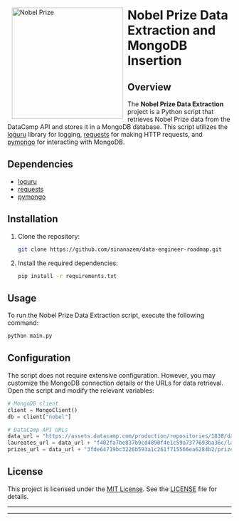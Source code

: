 <div>
    <img src="https://upload.wikimedia.org/wikipedia/en/e/ed/Nobel_Prize.png" alt="Nobel Prize" width="250" align="left" hspace="10">
    <h1>Nobel Prize Data Extraction and MongoDB Insertion</h1>
</div>

## Overview

The **Nobel Prize Data Extraction** project is a Python script that retrieves Nobel Prize data from the DataCamp API and stores it in a MongoDB database. This script utilizes the [loguru](https://github.com/Delgan/loguru) library for logging, [requests](https://docs.python-requests.org/en/latest/) for making HTTP requests, and [pymongo](https://pymongo.readthedocs.io/en/stable/) for interacting with MongoDB.

## Dependencies

- [loguru](https://github.com/Delgan/loguru)
- [requests](https://docs.python-requests.org/en/latest/)
- [pymongo](https://pymongo.readthedocs.io/en/stable/)

## Installation

1. Clone the repository:

    ```bash
    git clone https://github.com/sinanazem/data-engineer-roadmap.git
    ```

2. Install the required dependencies:

    ```bash
    pip install -r requirements.txt
    ```

## Usage

To run the Nobel Prize Data Extraction script, execute the following command:

```bash
python main.py
```

## Configuration

The script does not require extensive configuration. However, you may customize the MongoDB connection details or the URLs for data retrieval. Open the script and modify the relevant variables:

```python
# MongoDB client
client = MongoClient()
db = client["nobel"]

# DataCamp API URLs
data_url = "https://assets.datacamp.com/production/repositories/1838/datasets/"
laureates_url = data_url + "f402fa7be837b9cd4890f4e1c59a7377693ba36c/laureates.json"
prizes_url = data_url + "3fde64719bc3226b593a1c261f715566ea6284b2/prizes.json"
```

## License

This project is licensed under the [MIT License](LICENSE). See the [LICENSE](LICENSE) file for details.

---
<hr>
